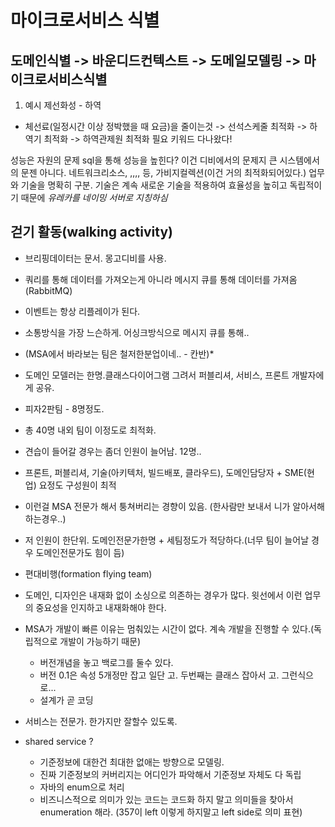 # 마이크로서비스 식별 

## 도메인식별 -> 바운디드컨텍스트 -> 도메일모델링 -> 마이크로서비스식별
1. 예시 제선화성 - 하역
* 체선료(일정시간 이상 정박했을 때 요금)을 줄이는것 -> 선석스케줄 최적화 -> 하역기 최적화 -> 하역관제원 최적화 필요
  키워드 다나왔다!


성능은 자원의 문제
sql을 통해 성능을 높힌다? 이건 디비에서의 문제지 큰 시스템에서의 문젠 아니다.
네트워크리소스, ,,,, 등, 가비지컬렉션(이건 거의 최적화되어있다.)
업무와 기술을 명확히 구분. 기술은 계속 새로운 기술을 적용하여 효율성을 높히고 독립적이기 때문에
*유레카를 네이밍 서버로 지칭하심*

## 걷기 활동(walking activity)
* 브리핑데이터는 문서. 몽고디비를 사용.
* 쿼리를 통해 데이터를 가져오는게 아니라 메시지 큐를 통해 데이터를 가져옴(RabbitMQ)
* 이벤트는 항상 리플레이가 된다.
* 소통방식을 가장 느슨하게. 어싱크방식으로 메시지 큐를 통해..

* (MSA에서 바라보는 팀은 철저한분업이네.. - 칸반)*
* 도메인 모델러는 한명.클래스다이어그램 그려서 퍼블리셔, 서비스, 프론트 개발자에게 공유.
* 피자2판팀 - 8명정도.
* 총 40명 내외 팀이 이정도로 최적화.
* 견습이 들어갈 경우는 좀더 인원이 늘어남. 12명..
* 프론트, 퍼블리셔, 기술(아키텍처, 빌드배포, 클라우드), 도메인담당자 + SME(현업) 요정도 구성원이 최적
* 이런걸 MSA 전문가 해서 퉁쳐버리는 경향이 있음. (한사람만 보내서 니가 알아서해하는경우..)
* 저 인원이 한단위. 도메인전문가한명 + 세팀정도가 적당하다.(너무 팀이 늘어날 경우 도메인전문가도 힘이 듬)
* 편대비행(formation flying team)
* 도메인, 디자인은 내재화 없이 소싱으로 의존하는 경우가 많다. 윗선에서 이런 업무의 중요성을 인지하고 내재화해야 한다.
* MSA가 개발이 빠른 이유는 멈춰있는 시간이 없다. 계속 개발을 진행할 수 있다.(독립적으로 개발이 가능하기 때문)
  - 버전개념을 놓고 백로그를 둘수 있다.
  - 버전 0.1은 속성 5개정만 잡고 일단 고. 두번째는 클래스 잡아서 고. 그런식으로...
  - 설계가 곧 코딩

* 서비스는 전문가. 한가지만 잘할수 있도록.
* shared service ?
  - 기준정보에 대한건 최대한 없애는 방향으로 모델링.
  - 진짜 기준정보의 커버리지는 어디인가 파악해서 기준정보 자체도 다 독립
  - 자바의 enum으로 처리
  - 비즈니스적으로 의미가 있는 코드는 코드화 하지 말고 의미들을 찾아서 enumeration 해라.
    (357이 left 이렇게 하지말고 left side로 의미 표현)
  


